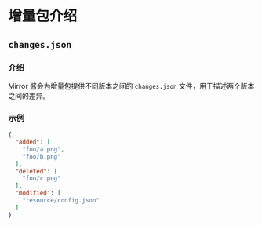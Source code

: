 # 增量包介绍

## `changes.json`

### 介绍

Mirror 酱会为增量包提供不同版本之间的 `changes.json` 文件，用于描述两个版本之间的差异。

### 示例

```json
{
  "added": [
    "foo/a.png",
    "foo/b.png"
  ],
  "deleted": [
    "foo/c.png"
  ],
  "modified": [
    "resource/config.json"
  ]
}
```
